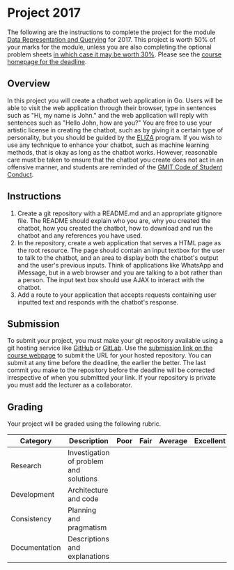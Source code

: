 # Project 2017

The following are the instructions to complete the project for the module [Data Representation and Querying](https://data-representation.github.io) for 2017.
This project is worth 50% of your marks for the module, unless you are also completing the optional problem sheets [in which case it may be worth 30%](https://data-representation.github.io/#assessment-information).
Please see the [course homepage for the deadline](https://data-representation.github.io/#submit-ca).

## Overview
In this project you will create a chatbot web application in Go.
Users will be able to visit the web application through their browser, type in sentences such as "Hi, my name is John." and the web application will reply with sentences such as "Hello John, how are you?"
You are free to use your artistic license in creating the chatbot, such as by giving it a certain type of personality, but you should be guided by the [ELIZA](https://en.wikipedia.org/wiki/ELIZA) program.
If you wish to use any technique to enhance your chatbot, such as machine learning methods, that is okay as long as the chatbot works.
However, reasonable care must be taken to ensure that the chatbot you create does not act in an offensive manner, and students are reminded of the [GMIT Code of Student Conduct](http://www.gmit.ie/sites/default/files/public/general/docs/7.1-code-student-conduct-2017-2018.pdf).

## Instructions
1. Create a git repository with a README.md and an appropriate gitignore file. The README should explain who you are, why you created the chatbot, how you created the chatbot, how to download and run the chatbot and any references you have used.
2. In the repository, create a web application that serves a HTML page as the root resource. The page should contain an input textbox for the user to talk to the chatbot, and an area to display both the chatbot's output and the user's previous inputs. Think of applications like WhatsApp and iMessage, but in a web browser and you are talking to a bot rather than a person. The input text box should use AJAX to interact with the chatbot.
3. Add a route to your application that accepts requests containing user inputted text and responds with the chatbot's response.

## Submission
To submit your project, you must make your git repository available using a git hosting service like [GitHub](https://github.com/) or [GitLab](https://gitlab.com).
Use the [submission link on the course webpage](https://data-representation.github.io/#submit-ca) to submit the URL for your hosted repository.
You can submit at any time before the deadline, the earlier the better.
The last commit you make to the repository before the deadline will be corrected irrespective of when you submitted your link.
If your repository is private you must add the lecturer as a collaborator.

## Grading 
Your project will be graded using the following rubric.

| Category      | Description                            | Poor | Fair | Average | Excellent | Distinct |
|---------------|----------------------------------------|------|------|---------|-----------|----------|
| Research      | Investigation of problem and solutions | | | | | |
| Development   | Architecture and code                  | | | | | |
| Consistency   | Planning and pragmatism                | | | | | |
| Documentation | Descriptions and explanations          | | | | | |
